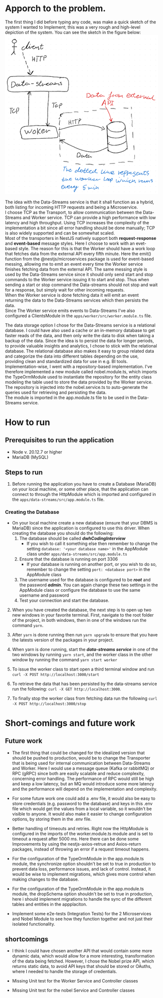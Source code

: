 # Apporch to the problem.
The first thing I did before typing any code, was make a quick sketch of the system I wanted to Implement; this was a very rough and high-level depiction of the system. You can see the sketch in the figure below:
![alt text](image.png)

The idea with the Data-Streams service is that it shall function as a hybrid, both listing for incoming HTTP requests and being a Microservice.\
I choose TCP as the Transport, to allow communication between the Data-Streams and Worker service. TCP can provide a high performance with low latency and high throughput. Using TCP increases the complexity of the implementation a bit since all error handling should be done manually; TCP is also widely supported and can be somewhat scaled.\
Most of the transporters in NestJS natively support both **request-response** and **event-based** message styles. Here I choose to work with an evet-based style. The reason for this is that the Worker should have a work loop that fetches data from the external API every fifth minute. Here the emit() function from the @nestjs/microservices package is used for event-based messing, allowing me to emit an event every time the Worker service finishes fetching data from the external API. The same messing style is used by the Data-Streams service since it should only send start and stop commands to the Worker service issuing it to start and stop. Thus when sending a start or stop command the Data-streams should not stop and wait for a response, but simply wait for other incoming requests.\
When the Worker service is done fetching data it will emit an event returning the data to the Data-Streams services which then persists the data.\
Since The Worker service emits events to Data-Streams I've also configured a ClientsModule in the `apps/worker/src/worker.module.ts` file.

The data storage option I chose for the Data-Streams service is a relational database. I could have also used a cache or an in-memory database to get faster reads of the data, and then only write the data to disk when taking a backup of the data. Since the idea is to persist the data for longer periods, to provide valuable insights and analytics, I chose to stick with the relational database. The relational database also makes it easy to group related data and categorize the data into different tables depending on the use, providing clean and standardized data for use in e.g. BI tools.\
Implementation-wise, I went with a repository-based implementation. I've therefore implemented a new module called nobel.module.ts, which imports the TypeOrmModule used to instantiate the repository for the entity class modeling the table used to store the data provided by the Worker service. The repository is injected into the nobel.service.ts to auto-generate the queries used for retrieving and persisting the data.\
The module is imported in the app.module.ts file to be used in the Data-Streams service.

# How to run
## Prerequisites to run the application
- Node v. 20.12.7 or higher
- MariaDB (MySQL)

## Steps to run

1. Before running the application you have to create a Database (MariaDB) on your local machine, or some other place, that the application can connect to through the HttpModule which is imported and configured in the `apps/data-streams/src/app.module.ts` file.

### Creating the Database

- On your local machine create a new database (ensure that your DBMS is MariaDB) since the application is configured to use this driver. When creating the database you should do the following:
  1. The database should be called **_dwhCodingInterview_**
     - If you wish to call it something else then remember to change the setting `database: '<your database name>'` in the AppModule class under `apps/data-streams/src/app.module.ts`
  2. Ensure that the database is running on port 3306
     - If your database is running on another port, or you wish to do so, remember to change the setting `port: <database port>` in the AppModule class
  3. The username used for the database is configured to be **_root_** and the password **_admin_**. You can again change these two settings in the AppModule class or configure the database to use the same username and password
  4. Test your connection and start the database.

2. When you have created the database, the next step is to open up two new windows in your favorite terminal. First, navigate to the root folder of the project, in both windows, then in one of the windows run the command `yarn`.

3. After `yarn` is done running then run `yarn upgrade` to ensure that you have the latests version of the packages in your project.

4. When yarn is done running, start the **_data-streams service_** in one of the two windows by running `yarn start`, and the worker class in the other window by running the command `yarn start worker`

5. To issue the worker class to start open a third terminal window and run `curl -X POST http://localhost:3000/start`

6. To retrieve the data that has been persisted by the data-streams service run the following: `curl -X GET http://localhost:3000`.

7. To finally stop the worker class from fetching data run the following `curl -X POST http://localhost:3000/stop`

# Short-comings and future work
## Future work
- The first thing that could be changed for the idealized version that should be pushed to production, would be to change the Transporter that is being used for internal communication between Data-Streams and Worker. Here I would use a message queue (Kafka or rabbitMQ) or RPC (gRPC) since both are easily scalable and reduce complexity, concerning error handling. The performance of RPC would still be high and keep a low latency, but an MQ would introduce some more latency and the performance will depend on the implementation and complexity.

- For some future work one could add a .env file, it would also be easy to store credentials (e.g. password to the database) and keys in this .env file which would get the values from a local variable, so it wouldn't be visible to anyone. It would also make it easier to change configuration options, by storing them in the .env file.

- Better handling of timeouts and retries. Right now the HttpModule is configured in the imports of the worker.module.ts module and is set to timeout a request after 5000 ms. Here there can be done some Improvements by using the nestjs-axios-retrue and Axios-return packages, instead of throwing an error if a request timeout happens. 

- For the configuration of the TypeOrmModule in the app.module.ts module, the synchronize option shouldn't be set to true in production to prevent data loss, performance issues, and lack of control. Instead, it would be wise to implement migrations, which gives more control when making changes to the database.

- For the configuration of the TypeOrmModule in the app.module.ts module, the dropSchema option shouldn't be set to true in production, here i should implement migrations to handle the sync of the different tables and entities in the appplaciton.

- Implement some e2e-tests (Integration Tests) for the 2 Microservices and Nobel Module to see how they function together and not just their isolated functionality.

## shortcomings
- I think I could have chosen another API that would contain some more dynamic data, which would allow for a more interesting, transformation of the data being fetched. However, I chose the Nobel prize API, which returns static data, to avoid API keys that should be stored or OAuths, where I needed to handle the storage of credentials.

- Missing Unit test for the Worker Service and Controller classes

- Missing Unit test for the nobel Service and Controller classes